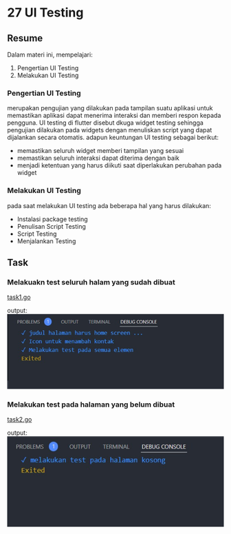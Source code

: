 # 27 UI Testing

## Resume

Dalam materi ini, mempelajari:

1. Pengertian UI Testing
2. Melakukan UI Testing

### Pengertian UI Testing

merupakan pengujian yang dilakukan pada tampilan suatu aplikasi untuk memastikan aplikasi dapat menerima interaksi dan memberi respon kepada pengguna. UI testing di flutter disebut dkuga widget testing sehingga pengujian dilakukan pada widgets dengan menuliskan script yang dapat dijalankan secara otomatis.
adapun keuntungan UI testing sebagai berikut:

- memastikan seluruh widget memberi tampilan yang sesuai
- memastikan seluruh interaksi dapat diterima dengan baik
- menjadi ketentuan yang harus diikuti saat diperlakukan perubahan pada widget

### Melakukan UI Testing

pada saat melakukan UI testing ada beberapa hal yang harus dilakukan:

- Instalasi package testing
- Penulisan Script Testing
- Script Testing
- Menjalankan Testing

## Task

### Melakuakn test seluruh halam yang sudah dibuat

[task1.go](./Praktikum/test/Task1/home_screen_test.dart)

output:
![task1](./Screenshots/task1.jpeg)

### Melakukan test pada halaman yang belum dibuat

[task2.go](./Praktikum/test/Task2/home_screen2_test.dart)

output:
![task2](./Screenshots/task2.jpeg)
